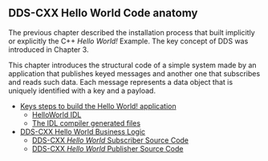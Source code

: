 ## DDS-CXX Hello World Code anatomy

The previous chapter described the installation process that built implicitly or explicitly the C++ _Hello World!_ Example. The key concept of DDS was introduced in Chapter 3. 

This chapter introduces the structural code of a simple system made by an application that publishes keyed messages and another one that subscribes and reads such data. Each message represents a data object that is uniquely identified with a key and a payload.

- [Keys steps to build the Hello World! application](Helloworld-CXX/keys-steps-to-build-the-hello-world-application.html)
    - [HelloWorld IDL](Helloworld-CXX/helloworld-idl.html)
    - [The IDL compiler generated files](Helloworld-CXX/the-idl-compiler-generated-files.html)
- [DDS-CXX Hello World Business Logic](Helloworld-CXX/dds-cxx-hello-world-business-logic.html)
    - [DDS-CXX _Hello World_ Subscriber Source Code](Helloworld-CXX/dds-cxx-hello-world-subscriber-source-code.html)
    - [DDS-CXX _Hello World_ Publisher Source Code](Helloworld-CXX/dds-cxx-hello-world-publisher-source-code.html)